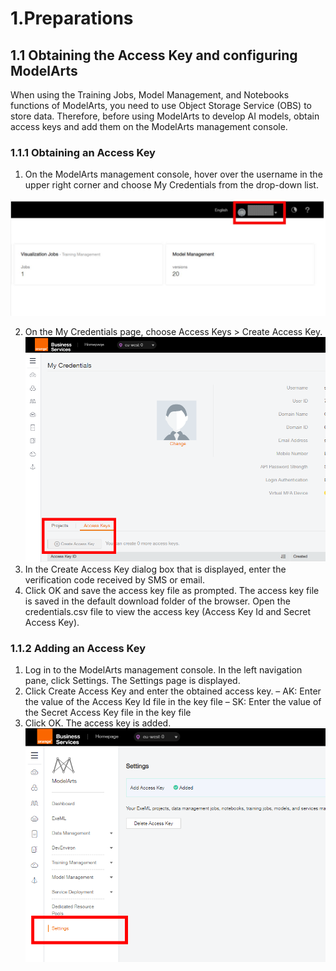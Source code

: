 #  1.Preparations

## 1.1 Obtaining the Access Key and configuring ModelArts

When using the Training Jobs, Model Management, and Notebooks functions of ModelArts, you need to use Object Storage Service (OBS) to store data. Therefore, before using ModelArts to develop AI models, obtain access keys and add them on the ModelArts management console.

### 1.1.1 Obtaining an Access Key

1. On the ModelArts management console, hover over the username in the upper right corner and choose My Credentials from the drop-down list.

<p align="center">
 <img src="Images/credentials.JPG">
</p>

2. On the My Credentials page, choose Access Keys > Create Access Key.
![](Images/Picture2.png)
3. In the Create Access Key dialog box that is displayed, enter the verification code received by SMS or email.
4. Click OK and save the access key file as prompted. The access key file is saved in the default download folder of the browser. Open the credentials.csv file to view the access key (Access Key Id and Secret Access Key).

### 1.1.2 Adding an Access Key

1. Log in to the ModelArts management console. In the left navigation pane, click Settings. The Settings page is displayed.
2. Click Create Access Key and enter the obtained access key.
  – AK: Enter the value of the Access Key Id file in the key file
  – SK: Enter the value of the Secret Access Key file in the key file
3. Click OK. The access key is added.
![](Images/Picture3.png)
